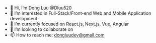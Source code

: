 - 👋 Hi, I’m Dong Luu @Dluu520
- 👀 I’m interested in Full-Stack/Front-end Web and Mobile Application development 
- 🌱 I’m currently focused on React.js, Next.js, Vue, Angular
- 💞️ I’m looking to collaborate on 
- 📫 How to reach me: dongluudev@gmail.com

<!---
Dluu520/Dluu520 is a ✨ special ✨ repository because its `README.md` (this file) appears on your GitHub profile.
You can click the Preview link to take a look at your changes.
--->
